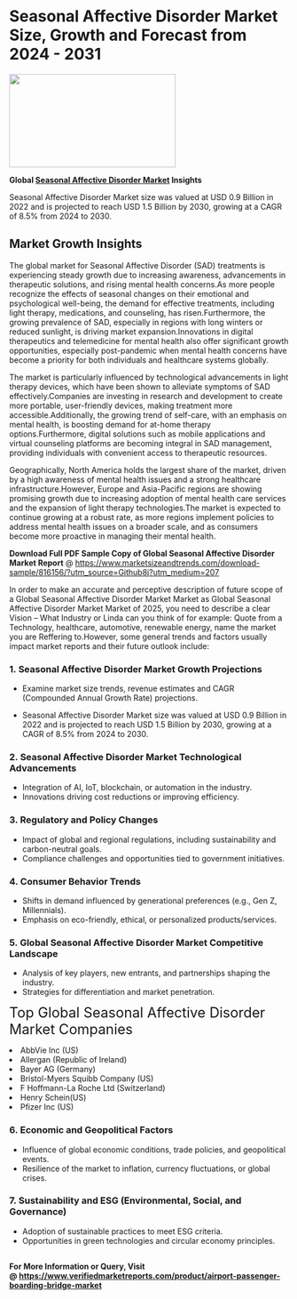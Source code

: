 <H1>Seasonal Affective Disorder Market Size, Growth and Forecast from 2024 - 2031</H1><img class="aligncenter size-medium wp-image-584254" src="https://thirdeyenews.in/wp-content/uploads/2024/09/Global-Market-Research-300x168.jpeg" alt="" width="300" height="168" /><p><strong>Global&nbsp;<a href="https://www.marketsizeandtrends.com/download-sample/816156/?utm_source=Github8j?utm_medium=207">Seasonal Affective Disorder Market</a> Insights</strong></p><p>Seasonal Affective Disorder Market size was valued at USD 0.9 Billion in 2022 and is projected to reach USD 1.5 Billion by 2030, growing at a CAGR of 8.5% from 2024 to 2030.</p><p><h2>Market Growth Insights</h2> <p>The global market for Seasonal Affective Disorder (SAD) treatments is experiencing steady growth due to increasing awareness, advancements in therapeutic solutions, and rising mental health concerns.As more people recognize the effects of seasonal changes on their emotional and psychological well-being, the demand for effective treatments, including light therapy, medications, and counseling, has risen.Furthermore, the growing prevalence of SAD, especially in regions with long winters or reduced sunlight, is driving market expansion.Innovations in digital therapeutics and telemedicine for mental health also offer significant growth opportunities, especially post-pandemic when mental health concerns have become a priority for both individuals and healthcare systems globally.</p> <p>The market is particularly influenced by technological advancements in light therapy devices, which have been shown to alleviate symptoms of SAD effectively.Companies are investing in research and development to create more portable, user-friendly devices, making treatment more accessible.Additionally, the growing trend of self-care, with an emphasis on mental health, is boosting demand for at-home therapy options.Furthermore, digital solutions such as mobile applications and virtual counseling platforms are becoming integral in SAD management, providing individuals with convenient access to therapeutic resources.</p> <p>Geographically, North America holds the largest share of the market, driven by a high awareness of mental health issues and a strong healthcare infrastructure.However, Europe and Asia-Pacific regions are showing promising growth due to increasing adoption of mental health care services and the expansion of light therapy technologies.The market is expected to continue growing at a robust rate, as more regions implement policies to address mental health issues on a broader scale, and as consumers become more proactive in managing their mental health.</p> <p><span class=""><strong>Download Full PDF Sample Copy of Global Seasonal Affective Disorder Market Report</strong> @ <a href="https://www.marketsizeandtrends.com/download-sample/816156/?utm_source=Github8j?utm_medium=207" target="_blank">https://www.marketsizeandtrends.com/download-sample/816156/?utm_source=Github8j?utm_medium=207</a></span></p><p>In order to make an accurate and perceptive description of future scope of a Global&nbsp;Seasonal Affective Disorder Market Market as Global&nbsp;Seasonal Affective Disorder Market Market of 2025, you need to describe a clear Vision &ndash; What Industry or Linda can you think of for example: Quote from a Technology, healthcare, automotive, renewable energy, name the market you are Reffering to.However, some general trends and factors usually impact market reports and their future outlook include:</p><h3>1.&nbsp;<strong>Seasonal Affective Disorder Market Growth Projections</strong></h3><ul><li>Examine market size trends, revenue estimates and CAGR (Compounded Annual Growth Rate) projections.</li><li><p>Seasonal Affective Disorder Market size was valued at USD 0.9 Billion in 2022 and is projected to reach USD 1.5 Billion by 2030, growing at a CAGR of 8.5% from 2024 to 2030.</p></li></ul><h3>2.&nbsp;<strong>Seasonal Affective Disorder Market Technological Advancements</strong></h3><ul><li>Integration of AI, IoT, blockchain, or automation in the industry.</li><li>Innovations driving cost reductions or improving efficiency.</li></ul><h3>3.&nbsp;<strong>Regulatory and Policy Changes</strong></h3><ul><li>Impact of global and regional regulations, including sustainability and carbon-neutral goals.</li><li>Compliance challenges and opportunities tied to government initiatives.</li></ul><h3>4.&nbsp;<strong>Consumer Behavior Trends</strong></h3><ul><li>Shifts in demand influenced by generational preferences (e.g., Gen Z, Millennials).</li><li>Emphasis on eco-friendly, ethical, or personalized products/services.</li></ul><h3>5.&nbsp;<strong>Global Seasonal Affective Disorder Market Competitive Landscape</strong></h3><ul><li>Analysis of key players, new entrants, and partnerships shaping the industry.</li><li>Strategies for differentiation and market penetration.</li></ul><p data-pm-slice="1 1 []"><span style="color: inherit; font-family: inherit; font-size: 25px;">Top Global Seasonal Affective Disorder Market Companies</span></p><div class="" data-test-id=""><p><li>AbbVie Inc (US)</li><li> Allergan (Republic of Ireland)</li><li> Bayer AG (Germany)</li><li> Bristol-Myers Squibb Company (US)</li><li> F Hoffmann-La Roche Ltd (Switzerland)</li><li> Henry Schein(US)</li><li> Pfizer Inc (US)</li></p></div><h3>6.&nbsp;<strong>Economic and Geopolitical Factors</strong></h3><ul><li>Influence of global economic conditions, trade policies, and geopolitical events.</li><li>Resilience of the market to inflation, currency fluctuations, or global crises.</li></ul><h3>7.&nbsp;<strong>Sustainability and ESG (Environmental, Social, and Governance)</strong></h3><ul><li>Adoption of sustainable practices to meet ESG criteria.</li><li>Opportunities in green technologies and circular economy principles.</li></ul><h2><strong style="font-size: 14px;">For More Information or Query, Visit @&nbsp;</strong><a style="background-color: #ffffff; font-size: 14px;" href="https://www.marketsizeandtrends.com/report/seasonal-affective-disorder-market/" target="_blank">https://www.verifiedmarketreports.com/product/airport-passenger-boarding-bridge-market</a></h2>